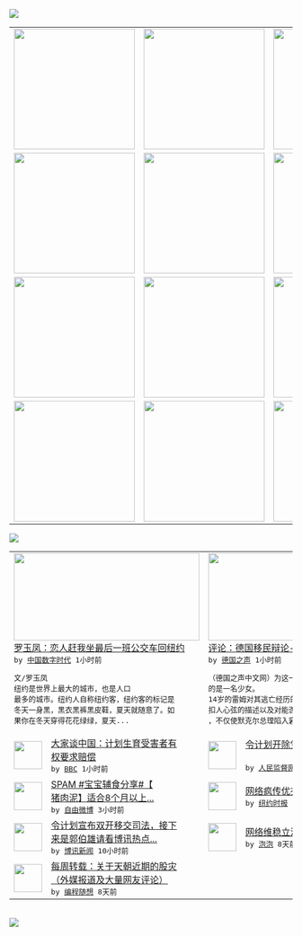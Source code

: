 

<a href="https://github.com/greatfire/z/raw/master/FreeBrowser.apk"><img src="https://raw.githubusercontent.com/greatfire/wiki/master/x/header.png" /></a><table><tr><td width="262" align="center" valign="center"><a href="https://github.com/greatfire/wiki/wiki/nyt" title="纽约时报中文网 国际纵览"><img src="https://raw.githubusercontent.com/greatfire/wiki/master/x/nyt_flag.png" width="215"/></a></td><td width="262" align="center" valign="center"><a href="https://github.com/greatfire/wiki/wiki/dw" title=""><img src="https://raw.githubusercontent.com/greatfire/wiki/master/x/dw_flag.png" width="215"/></a></td><td width="262" align="center" valign="center"><a href="https://github.com/greatfire/wiki/wiki/rmjd" title=""><img src="https://raw.githubusercontent.com/greatfire/wiki/master/x/rmjd_flag.png" width="215"/></a></td></tr><tr><td width="262" align="center" valign="center"><a href="https://github.com/paopaonetizen/website" title="泡泡 - 未经审查的互联网信息"><img src="https://raw.githubusercontent.com/greatfire/wiki/master/x/pp_flag.png" width="215"/></a></td><td width="262" align="center" valign="center"><a href="https://github.com/getlantern/mirror" title="以及自由微博和GreatFire.org官方中文论坛"><img src="https://raw.githubusercontent.com/greatfire/wiki/master/x/lantern_flag.png" width="215"/></a></td><td width="262" align="center" valign="center"><a href="https://github.com/cdtmirrors/m/" title=""><img src="https://raw.githubusercontent.com/greatfire/wiki/master/x/cdt_flag.png" width="215"/></a></td></tr><tr><td width="262" align="center" valign="center"><a href="https://github.com/program-think/blog" title="编程随想的博客"><img src="https://raw.githubusercontent.com/greatfire/wiki/master/x/pt_flag.png" width="215"/></a></td><td width="262" align="center" valign="center"><a href="https://github.com/greatfire/wiki/wiki/bbc" title=""><img src="https://raw.githubusercontent.com/greatfire/wiki/master/x/bbc_flag.png" width="215"/></a></td><td width="262" align="center" valign="center"><a href="https://github.com/freeweibo/s" title="自由微博 - 匿名和不受屏蔽的新浪微博搜索"><img src="https://raw.githubusercontent.com/greatfire/wiki/master/x/fw_flag.png" width="215"/></a></td></tr><tr><td width="262" align="center" valign="center"><a href="https://github.com/greatfire/wiki/wiki/google" title=""><img src="https://raw.githubusercontent.com/greatfire/wiki/master/x/google_flag.png" width="215"/></a></td><td width="262" align="center" valign="center"><a href="https://github.com/bxnews/boxun" title=""><img src="https://raw.githubusercontent.com/greatfire/wiki/master/x/bx_flag.png" width="215"/></a></td><td width="262" align="center" valign="center"><a href="https://github.com/greatfire/wiki/wiki/open-source" title="欢迎访问GreatFire.org开发者项目网站"><img src="https://raw.githubusercontent.com/greatfire/wiki/master/x/open-source_flag.png" width="215"/></a></td></tr></table><img src="https://raw.githubusercontent.com/greatfire/wiki/master/x/newsfeed text.png" /><table cols="4"><tr><td colspan="2" width="380"><a href="http://feedproxy.google.com/~r/chinadigitaltimes/yqjh/~3/umM3BheEqKg/"><img src="https://raw.githubusercontent.com/greatfire/wiki/master/x/cdt_logo_b.png" width="330" height="156"/></a></br><a href="http://feedproxy.google.com/~r/chinadigitaltimes/yqjh/~3/umM3BheEqKg/">罗玉凤：恋人赶我坐最后一班公交车回纽约</a></br><kbd> by <a href="http://chinadigitaltimes.net/chinese/">中国数字时代</a> 1小时前 </kbd></br><pre>文/罗玉凤
纽约是世界上最大的城市，也是人口<br/>最多的城市。纽约人自称纽约客，纽约客的标记是<br/>冬天一身黑，黑衣黑裤黑皮鞋，夏天就随意了。如<br/>果你在冬天穿得花花绿绿，夏天...</pre></td><td colspan="2" width="380"><a href="http://dw.com/p/1G202?maca=chi-GK-text-greatfire-all-chinese-15625-xml-mrss"><img src="http://www.dw.com/image/0,,18586307_302,00.jpg" width="330" height="156"/></a></br><a href="http://dw.com/p/1G202?maca=chi-GK-text-greatfire-all-chinese-15625-xml-mrss">评论：德国移民辩论-给难民申请者的绿卡</a></br><kbd> by <a href="http://dw.de">德国之声</a> 1小时前 </kbd></br><pre>（德国之声中文网）为这一事件起到重大推动作用<br/>的是一名少女。
14岁的雷姆对其逃亡经历的<br/>扣人心弦的描述以及对能否继续生活在德国的忧虑<br/>，不仅使默克尔总理陷入窘境，...</pre></td></tr><tr><td><img src="http://ichef.bbci.co.uk/news/ws/106/amz/worldservice/live/assets/images/2015/07/20/150720162159_children304.gif" width="50" height="50"/></td><td width="280"><a href="http://www.bbc.com/zhongwen/simp/comments_on_china/2015/07/150721_coc_one_child_compensation">大家谈中国：计划生育受害者有<br/>权要求赔偿</a></br><kbd> by <a href="http://www.bbc.co.uk/zhongwen/simp">BBC</a> 1小时前 </kbd></td><td><img src="https://raw.githubusercontent.com/greatfire/wiki/master/x/rmjd_logo.png" width="50" height="50"/></td><td width="280"><a href="http://www.rmjdw.com//yongguandangan/20150721/15135.html">令计划开除党籍开除公职处分 <br/> </a></br><kbd> by <a href="http://www.rmjdw.com/">人民监督网</a> 2小时前 </kbd></td></tr><tr><td><img src="https://raw.githubusercontent.com/greatfire/wiki/master/x/fw_logo.png" width="50" height="50"/></td><td width="280"><a href="https://freeweibo.com/weibo/3867064576251858">SPAM #宝宝辅食分享#【<br/>猪肉泥】适合8个月以上...</a></br><kbd> by <a href="https://freeweibo.com/">自由微博</a> 3小时前 </kbd></td><td><img src="https://raw.githubusercontent.com/greatfire/wiki/master/x/nyt_logo.png" width="50" height="50"/></td><td width="280"><a href="http://d2x19uplt8kuw6.cloudfront.net/china/20150717/c17sino-fitting-room/">网络疯传优衣库试衣间不雅视频</a></br><kbd> by <a href="http://m.cn.nytimes.com/">纽约时报</a> 8小时前 </kbd></td></tr><tr><td><img src="https://raw.githubusercontent.com/greatfire/wiki/master/x/bx_logo.png" width="50" height="50"/></td><td width="280"><a href="http://www.boxun.com/news/gb/china/2015/07/201507210921.shtml">令计划宣布双开移交司法，接下<br/>来是郭伯雄请看博讯热点...</a></br><kbd> by <a href="http://www.boxun.com">博讯新闻</a> 10小时前 </kbd></td><td><img src="http://pao-pao.net/sites/pao-pao.net/files/styles/base_adaptive/public/6523513689_baeec3c53c_z_0.jpg?itok=NM8cQ_d1" width="50" height="50"/></td><td width="280"><a href="https://pao-pao.net/article/593">网络维稳立法强制</a></br><kbd> by <a href="https://pao-pao.net">泡泡</a> 8天前 </kbd></td></tr><tr><td><img src="http://lh3.googleusercontent.com/xmlGsu_rJGM9g-urNBa_pdOJFQQCns0hhRmPBkR1LbfWEcW1oBurA2nI1FmJYJWjGlEGh7iW1n5gk8hhHWIoHsg-Hg7SkW9La6udOrl3MJY9xCtNFZuONpdVcZkPE8N5oGtehiccXw" width="50" height="50"/></td><td width="280"><a href="http://feedproxy.google.com/~r/programthink/~3/K7zWvVt9bH0/weekly-share-89.html">每周转载：关于天朝近期的股灾<br/>（外媒报道及大量网友评论）</a></br><kbd> by <a href="http://program-think.blogspot.com">编程随想</a> 8天前 </kbd></td></table></br><a href="https://github.com/greatfire/z/raw/master/FreeBrowser.apk"><img src="https://raw.githubusercontent.com/greatfire/wiki/master/x/download app.png" /></a>